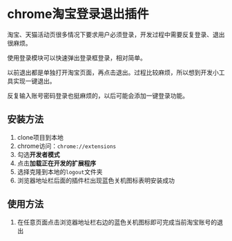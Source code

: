 # chrome淘宝登录退出插件

淘宝、天猫活动页很多情况下要求用户必须登录，开发过程中需要反复登录、退出很麻烦。

使用登录模块可以快速弹出登录框登录，相对简单。

以前退出都是单独打开淘宝页面，再点击退出。过程比较麻烦，所以想到开发小工具实现一键退出。

反复输入账号密码登录也挺麻烦的，以后可能会添加一键登录功能。



## 安装方法

1. clone项目到本地
2. chrome访问：`chrome://extensions`
3. 勾选**开发者模式**
4. 点击**加载正在开发的扩展程序**
5. 选择克隆到本地的`logout`文件夹
6. 浏览器地址栏后面的插件栏出现蓝色关机图标表明安装成功

## 使用方法

1. 在任意页面点击浏览器地址栏右边的蓝色关机图标即可完成当前淘宝账号的退出
